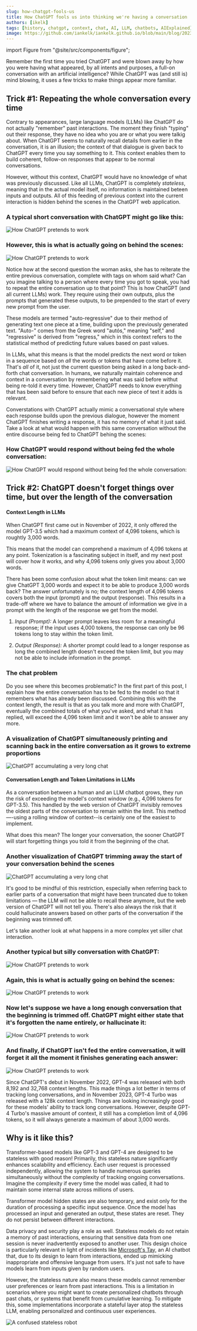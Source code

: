```yaml
---
slug: how-chatgpt-fools-us
title: How ChatGPT fools us into thinking we're having a conversation
authors: [ikelk]
tags: [history, chatgpt, context, chat, AI, LLM, chatbots, AIExplained]
image: https://github.com/iankelk/iankelk.github.io/blob/main/blog/2023-11-26-stateless/social-card.jpg?raw=true
---
```


import Figure from "@site/src/components/figure";

Remember the first time you tried ChatGPT and were blown away by how you were having what appeared, by all intents and purposes, a full-on conversation with an artificial intelligence? While ChatGPT was (and still is) mind blowing, it uses a few tricks to make things appear more familiar.

## Trick #1: Repeating the whole conversation every time

Contrary to appearances, large language models (LLMs) like ChatGPT do not actually "remember" past interactions. The moment they finish "typing" out their response, they have no idea who you are or what you were talkig about. When ChatGPT seems to naturally recall details from earlier in the conversation, it is an illusion; the context of that dialogue is given back to ChatGPT every time you say something to it. This context enables them to build coherent, follow-on responses that appear to be normal conversations.

However, without this context, ChatGPT would have no knowledge of what was previously discussed. Like all LLMs, ChatGPT is completely *stateless*, meaning that in the actual model itself, no information is maintained beteen inputs and outputs. All of this feeding of previous context into the current interaction is hidden behind the scenes in the ChatGPT web application.

### A typical short conversation with ChatGPT might go like this:

![How ChatGPT pretends to work](chatgpt-photosynthesis-1.jpeg)

### However, this is what is actually going on behind the scenes:

![How ChatGPT pretends to work](chatgpt-photosynthesis-2.jpeg)

Notice how at the second question the woman asks, she has to reiterate the entire previous conversation, complete with tags on whom said what? Can you imagine talking to a person where every time you got to speak, you had to repeat the entire conversation up to that point? This is how ChatGPT (and all current LLMs) work. They require using their own outputs, plus the prompts that generated these outputs, to be prepended to the start of every new prompt from the user.

These models are termed "auto-regressive" due to their method of generating text one piece at a time, building upon the previously generated text. "Auto-" comes from the Greek word "autós," meaning "self," and 
"regressive" is derived from "regress," which in this context refers to the statistical method of predicting future values based on past values.

In LLMs, what this means is that the model predicts the next word or token in a sequence based on *all* the words or tokens that have come before it. That's *all* of it, not just the current question being asked in a long back-and-forth chat conversation. In humans, we naturally maintain coherence and context in a conversation by remembering what was said before withut being re-told it every time. However, ChatGPT needs to know everything that has been said before to ensure that each new piece of text it adds is relevant.

Converstations with ChatGPT actually mimic a conversational style where each response builds upon the previous dialogue, however the moment ChatGPT finishes writing a response, it has no memory of what it just said. Take a look at what would happen with this same conversation without the entire discourse being fed to ChatGPT behing the scenes:

### How ChatGPT would respond without being fed the whole conversation:

![How ChatGPT would respond without being fed the whole conversation:](chatgpt-photosynthesis-3.jpeg)

## Trick #2: ChatGPT doesn't forget things over time, but over the length of the conversation

#### Context Length in LLMs

When ChatGPT first came out in November of 2022, it only offered the model GPT-3.5 which had a maximum context of 4,096 tokens, which is roughtly 3,000 words.

This means that the model can comprehend a maximum of 4,096 tokens at any point. Tokenization is a fascinating subject in itself, and my next post will cover how it works, and why 4,096 tokens only gives you about 3,000 words.

There has been some confusion about what the token limit means: can we give ChatGPT 3,000 words and expect it to be able to produce 3,000 words back? The answer unfortunately is no; the context length of 4,096 tokens covers both the input (prompt) and the output (response). This results in a trade-off where we have to balance the amount of information we give in a prompt with the length of the response we get from the model.
   
1. *Input (Prompt):* A longer prompt leaves less room for a meaningful response; if the input uses 4,000 tokens, the response can only be 96 tokens long to stay within the token limit. 

2. *Output (Response):* A shorter prompt could lead to a longer response as long the combined length doesn't exceed the token limit, but you may not be able to include information in the prompt.

### The chat problem

Do you see where this becomes problematic? In the first part of this post, I explain how the entire conversation has to be fed to the model so that it remembers what has already been discussed. Combining this with the context length, the result is that as you talk more and more with ChatGPT, eventually the combined totals of what you've asked, and what it has replied, will exceed the 4,096 token limit and it won't be able to answer any more.

### A visualization of ChatGPT simultaneously printing and scanning back in the entire conversation as it grows to extreme proportions

![ChatGPT accumulating a very long chat](rolled-chatgpt.jpg)

#### Conversation Length and Token Limitations in LLMs
   
As a conversation between a human and an LLM chatbot grows, they run the risk of exceeding the model's context window (e.g., 4,096 tokens for GPT-3.5). This handled by the web version of ChatGPT invisibly removes the oldest parts of the conversation to remain within the limit. This method—-using a rolling window of context--is certainly one of the easiest to implement.

What does this mean? The longer your conversation, the sooner ChatGPT will start forgetting things you told it from the beginning of the chat.

### Another visualization of ChatGPT trimming away the start of your conversation behind the scenes

![ChatGPT accumulating a very long chat](chatgpt-cutting.jpg)

It's good to be mindful of this restriction, especially when referring back to earlier parts of a conversation that might have been truncated due to token limitations — the LLM will not be able to recall these anymore, but the web version of ChatGPT will not tell you. There's also always the risk that it could hallucinate answers based on other parts of the conversation if the beginning was trimmed off.

Let's take another look at what happens in a more complex yet siller chat interaction.

### Another typical but silly conversation with ChatGPT:

![How ChatGPT pretends to work](chatgpt-name-1.jpeg)

### Again, this is what is actually going on behind the scenes:

![How ChatGPT pretends to work](chatgpt-name-2.jpeg)

### Now let's suppose we have a long enough conversation that the beginning is trimmed off. ChatGPT might either state that it's forgotten the name entirely, or hallucinate it:

![How ChatGPT pretends to work](chatgpt-name-4.jpeg)

### And finally, if ChatGPT isn't fed the entire conversation, it will forget it all the moment it finishes generating each answer:

![How ChatGPT pretends to work](chatgpt-name-3.jpeg)

Since ChatGPT's debut in November 2022, GPT-4 was released with both 8,192 and 32,768 context lengths. This made things a lot better in terms of tracking long conversations, and in November 2023, GPT-4 Turbo was released with a 128k context length. Things are looking increasingly good for these models' ability to track long conversations. However, despite GPT-4 Turbo's massive amount of context, it still has a completion limit of 4,096 tokens, so it will always generate a maximum of about 3,000 words.

## Why is it like this?

Transformer-based models like GPT-3 and GPT-4 are designed to be stateless with good reason! Primarily, this stateless nature significantly enhances scalability and efficiency. Each user request is processed independently, allowing the system to handle numerous queries simultaneously without the complexity of tracking ongoing conversations. Imagine the complexity if every time the model was called, it had to maintain some internal state across millions of users.

Transformer model hidden states are also temporary, and exist only for the duration of processing a specific input sequence. Once the model has processed an input and generated an output, these states are reset. They do not persist between different interactions.

Data privacy and security play a role as well. Stateless models do not retain a memory of past interactions, ensuring that sensitive data from one session is never inadvertently exposed to another user. This design choice is particularly relevant in light of incidents like [Microsoft's Tay,](https://en.wikipedia.org/wiki/Tay_(chatbot)) an AI chatbot that, due to its design to learn from interactions, ended up mimicking inappropriate and offensive language from users. It's just not safe to have models learn from inputs given by random users.

However, the stateless nature also means these models cannot remember user preferences or learn from past interactions. This is a limitation in scenarios where you might want to create personalized chatbots through past chats, or systems that benefit from cumulative learning. To mitigate this, some implementations incorporate a stateful layer atop the stateless LLM, enabling personalized and continuous user experiences.

![A confused stateless robot](confused.jpg)
